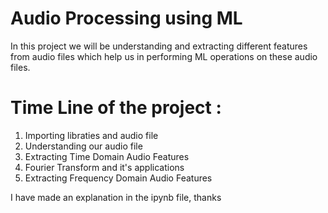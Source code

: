 # Audio Processing using ML
In this project we will be understanding and extracting different features from audio files which help us in performing ML operations on these audio files.
# Time Line of the project :
1. Importing libraties and audio file
2. Understanding our audio file
3. Extracting Time Domain Audio Features
4. Fourier Transform and it's applications
5. Extracting Frequency Domain Audio Features

I have made an explanation in the ipynb file, thanks
